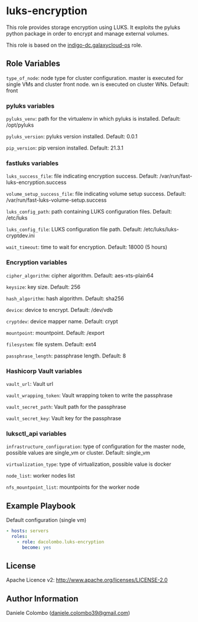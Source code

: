 luks-encryption
=========

This role provides storage encryption using LUKS. It exploits the pyluks python package in order to encrypt and manage external volumes.

This role is based on the [indigo-dc.galaxycloud-os](https://github.com/indigo-dc/ansible-role-galaxycloud-os) role.

Role Variables
--------------

``type_of_node``: node type for cluster configuration. master is executed for single VMs and cluster front node. wn is executed on cluster WNs. Default: front

### pyluks variables
``pyluks_venv``: path for the virtualenv in which pyluks is installed. Default: /opt/pyluks

``pyluks_version``: pyluks version installed. Default: 0.0.1

``pip_version``: pip version installed. Default: 21.3.1

### fastluks variables
``luks_success_file``: file indicating encryption success. Default: /var/run/fast-luks-encryption.success

``volume_setup_success_file``: file indicating volume setup success. Default: /var/run/fast-luks-volume-setup.success

``luks_config_path``: path containing LUKS configuration files. Default: /etc/luks

``luks_config_file``: LUKS configuration file path. Default: /etc/luks/luks-cryptdev.ini

``wait_timeout``: time to wait for encryption. Default: 18000 (5 hours)

### Encryption variables
``cipher_algorithm``: cipher algorithm. Default: aes-xts-plain64

``keysize``: key size. Default: 256

``hash_algorithm``: hash algorithm. Default: sha256

``device``: device to encrypt. Default: /dev/vdb

``cryptdev``: device mapper name. Default: crypt

``mountpoint``: mountpoint. Default: /export

``filesystem``: file system. Default: ext4

``passphrase_length``: passphrase length. Default: 8

### Hashicorp Vault variables
``vault_url``: Vault url

``vault_wrapping_token``: Vault wrapping token to write the passphrase

``vault_secret_path``: Vault path for the passphrase

``vault_secret_key``: Vault key for the passphrase

### luksctl_api variables
``infrastructure_configuration``: type of configuration for the master node, possible values are single_vm or cluster. Default: single_vm

``virtualization_type``: type of virtualization, possible value is docker

``node_list``: worker nodes list

``nfs_mountpoint_list``: mountpoints for the worker node



Example Playbook
----------------

Default configuration (single vm)
```yml
- hosts: servers
  roles:
    - role: dacolombo.luks-encryption
      become: yes
```

License
-------

Apache Licence v2: http://www.apache.org/licenses/LICENSE-2.0

Author Information
------------------
Daniele Colombo (daniele.colombo39@gmail.com)
